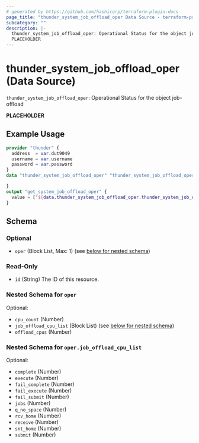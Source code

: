 ```yaml
---
# generated by https://github.com/hashicorp/terraform-plugin-docs
page_title: "thunder_system_job_offload_oper Data Source - terraform-provider-thunder"
subcategory: ""
description: |-
  thunder_system_job_offload_oper: Operational Status for the object job-offload
  PLACEHOLDER
---
```


# thunder_system_job_offload_oper (Data Source)

`thunder_system_job_offload_oper`: Operational Status for the object job-offload

__PLACEHOLDER__

## Example Usage

```terraform
provider "thunder" {
  address  = var.dut9049
  username = var.username
  password = var.password
}
data "thunder_system_job_offload_oper" "thunder_system_job_offload_oper" {

}
output "get_system_job_offload_oper" {
  value = ["${data.thunder_system_job_offload_oper.thunder_system_job_offload_oper}"]
}
```

<!-- schema generated by tfplugindocs -->
## Schema

### Optional

- `oper` (Block List, Max: 1) (see [below for nested schema](#nestedblock--oper))

### Read-Only

- `id` (String) The ID of this resource.

<a id="nestedblock--oper"></a>
### Nested Schema for `oper`

Optional:

- `cpu_count` (Number)
- `job_offload_cpu_list` (Block List) (see [below for nested schema](#nestedblock--oper--job_offload_cpu_list))
- `offload_cpus` (Number)

<a id="nestedblock--oper--job_offload_cpu_list"></a>
### Nested Schema for `oper.job_offload_cpu_list`

Optional:

- `complete` (Number)
- `execute` (Number)
- `fail_complete` (Number)
- `fail_execute` (Number)
- `fail_submit` (Number)
- `jobs` (Number)
- `q_no_space` (Number)
- `rcv_home` (Number)
- `receive` (Number)
- `snt_home` (Number)
- `submit` (Number)


